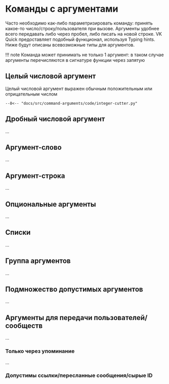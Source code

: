 # Команды с аргументами
Часто необходимо как-либо параметризировать команду: принять какое-то число/строку/пользователя при вызове. Аргументы удобнее всего передавать либо через пробел, либо писать на новой строке. VK Quick предоставляет подобный функционал, используя Typing hints. Ниже будут описаны всевозможные типы для аргументов. 

!!! note
    Команда может принимать не только 1 аргумент: в таком случае аргументы перечисляются в сигнатуре функции через запятую


## Целый числовой аргумент
Целый числовой аргумент выражен обычным положительным или отрицательным числом

``` { .py }
--8<-- "docs/src/command-arguments/code/integer-cutter.py"
```


## Дробный числовой аргумент
...

## Аргумент-слово
...

## Аргумент-строка
...

## Опциональные аргументы
...

## Списки
...

## Группа аргументов
...

## Подмножество допустимых аргументов
...

## Аргументы для передачи пользователей/сообществ
...

### Только через упоминание
...

### Допустимы ссылки/пересланные сообщения/сырые ID



